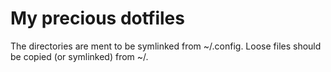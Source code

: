 # My precious dotfiles

The directories are ment to be symlinked from ~/.config.
Loose files should be copied (or symlinked) from ~/.
